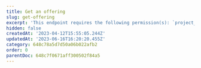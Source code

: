 ```yaml
---
title: Get an offering
slug: get-offering
excerpt: 'This endpoint requires the following permission(s): `project_configuration:offerings:read`.'
hidden: false
createdAt: '2023-04-12T15:55:05.244Z'
updatedAt: '2023-06-16T16:20:20.455Z'
category: 648c78a5d7d50a06b022afb2
order: 0
parentDoc: 648c7f0671aff300502f84a5
---
```

